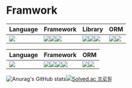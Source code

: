 # Framwork
|Language|Framework|Library|ORM|
|---|---|---|---|
|<img src="https://img.shields.io/badge/TypeScript-3178C6?style=for-the-badge&logo=TypeScript&logoColor=white">|<img src="https://img.shields.io/badge/NestJS-E0234E?style=for-the-badge&logo=NestJS&logoColor=white"><img src="https://img.shields.io/badge/Express-000000?style=for-the-badge&logo=Express&logoColor=white"><img src="https://img.shields.io/badge/Jest-C21325?style=for-the-badge&logo=Jest&logoColor=white">|<img src="https://img.shields.io/badge/Passport-34E27A?style=for-the-badge&logo=Passport&logoColor=white"><img src="https://img.shields.io/badge/morgan-000000?style=for-the-badge&logo=morgan&logoColor=white"><img src="https://img.shields.io/badge/winston-34E27A?style=for-the-badge&logo=winston&logoColor=white">|<img src="https://img.shields.io/badge/TypeORM-000000?style=for-the-badge&logo=TypeORM&logoColor=white"><img src="https://img.shields.io/badge/Prisma-2D3748?style=for-the-badge&logo=Prisma&logoColor=white">|

|Language|Framework|ORM|
|---|---|---|
|<img src="https://img.shields.io/badge/Java-6DB33F?style=for-the-badge&logo=Java&logoColor=white">|<img src="https://img.shields.io/badge/Spring-6DB33F?style=for-the-badge&logo=Spring&logoColor=white"><img src="https://img.shields.io/badge/Spring Boot-6DB33F?style=for-the-badge&logo=Spring Boot&logoColor=white"><img src="https://img.shields.io/badge/Spring Security-6DB33F?style=for-the-badge&logo=Spring Security&logoColor=white"><img src="https://img.shields.io/badge/JUnit5-25A162?style=for-the-badge&logo=JUnit5&logoColor=white">|<img src="https://img.shields.io/badge/JPA-000000?style=for-the-badge&logo=JPA&logoColor=white"><img src="https://img.shields.io/badge/Querydsl-000000?style=for-the-badge&logo=Querydsl&logoColor=white">|




![Anurag's GitHub stats](https://github-readme-stats.vercel.app/api?username=vcho1958&show_icons=true&theme=radical)[![Solved.ac
프로필](http://mazassumnida.wtf/api/v2/generate_badge?boj=vcho1958)](https://solved.ac/vcho1958)




<!--
**vcho1958/vcho1958** is a ✨ _special_ ✨ repository because its `README.md` (this file) appears on your GitHub profile.

Here are some ideas to get you started:

- 🔭 I’m currently working on ...
- 🌱 I’m currently learning ...
- 👯 I’m looking to collaborate on ...
- 🤔 I’m looking for help with ...
- 💬 Ask me about ...
- 📫 How to reach me: ...
- 😄 Pronouns: ...
- ⚡ Fun fact: ...
-->
